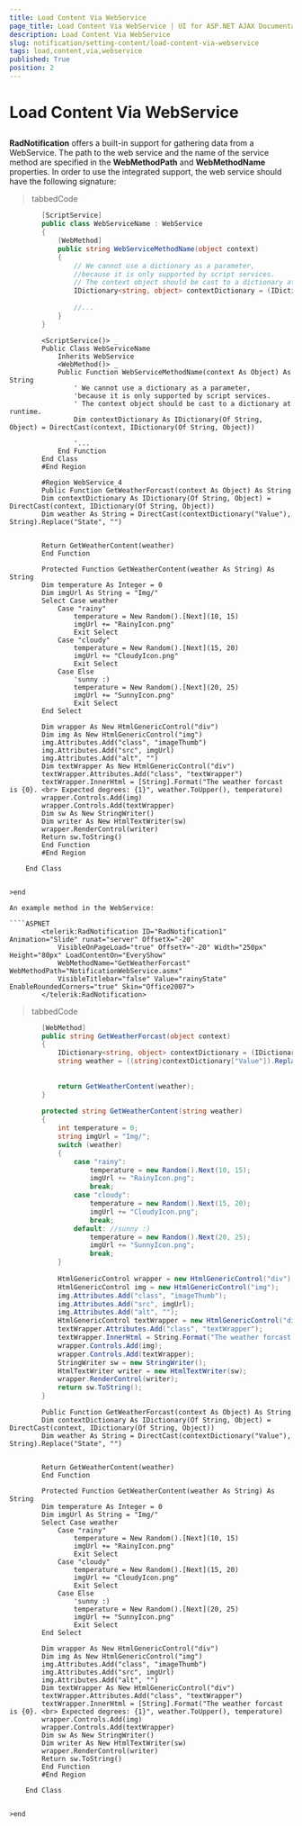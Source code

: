 ```yaml
---
title: Load Content Via WebService
page_title: Load Content Via WebService | UI for ASP.NET AJAX Documentation
description: Load Content Via WebService
slug: notification/setting-content/load-content-via-webservice
tags: load,content,via,webservice
published: True
position: 2
---
```


# Load Content Via WebService



## 

__RadNotification__ offers a built-in support for gathering data from a WebService. The path to the web service and the name of the service method are specified in the __WebMethodPath__ and __WebMethodName__ properties. In order to use the integrated support, the web service should have the following signature:

>tabbedCode

````C#
	    [ScriptService]
	    public class WebServiceName : WebService
	    {
	        [WebMethod]
	        public string WebServiceMethodName(object context)
			{
				// We cannot use a dictionary as a parameter, 
				//because it is only supported by script services.
				// The context object should be cast to a dictionary at runtime.
				IDictionary<string, object> contextDictionary = (IDictionary<string, object>) context;
				
				//...
			}
	    }
````



````VB.NET
	    <ScriptService()> _
	    Public Class WebServiceName
	        Inherits WebService
	        <WebMethod()> _
	        Public Function WebServiceMethodName(context As Object) As String
	            ' We cannot use a dictionary as a parameter, 
	            'because it is only supported by script services.
	            ' The context object should be cast to a dictionary at runtime.
	            Dim contextDictionary As IDictionary(Of String, Object) = DirectCast(context, IDictionary(Of String, Object))
	
	            '...
	        End Function
	    End Class
	    #End Region
	
	    #Region WebService_4
	    Public Function GetWeatherForcast(context As Object) As String
		Dim contextDictionary As IDictionary(Of String, Object) = DirectCast(context, IDictionary(Of String, Object))
		Dim weather As String = DirectCast(contextDictionary("Value"), String).Replace("State", "")
	
	
		Return GetWeatherContent(weather)
	    End Function
	
	    Protected Function GetWeatherContent(weather As String) As String
		Dim temperature As Integer = 0
		Dim imgUrl As String = "Img/"
		Select Case weather
			Case "rainy"
				temperature = New Random().[Next](10, 15)
				imgUrl += "RainyIcon.png"
				Exit Select
			Case "cloudy"
				temperature = New Random().[Next](15, 20)
				imgUrl += "CloudyIcon.png"
				Exit Select
			Case Else
				'sunny :)
				temperature = New Random().[Next](20, 25)
				imgUrl += "SunnyIcon.png"
				Exit Select
		End Select
	
		Dim wrapper As New HtmlGenericControl("div")
		Dim img As New HtmlGenericControl("img")
		img.Attributes.Add("class", "imageThumb")
		img.Attributes.Add("src", imgUrl)
		img.Attributes.Add("alt", "")
		Dim textWrapper As New HtmlGenericControl("div")
		textWrapper.Attributes.Add("class", "textWrapper")
		textWrapper.InnerHtml = [String].Format("The weather forcast is {0}. <br> Expected degrees: {1}", weather.ToUpper(), temperature)
		wrapper.Controls.Add(img)
		wrapper.Controls.Add(textWrapper)
		Dim sw As New StringWriter()
		Dim writer As New HtmlTextWriter(sw)
		wrapper.RenderControl(writer)
		Return sw.ToString()
	    End Function
	    #End Region
	
	End Class


>end

An example method in the WebService:

````ASPNET
	    <telerik:RadNotification ID="RadNotification1" Animation="Slide" runat="server" OffsetX="-20"
	        VisibleOnPageLoad="true" OffsetY="-20" Width="250px" Height="80px" LoadContentOn="EveryShow"
	        WebMethodName="GetWeatherForcast" WebMethodPath="NotificationWebService.asmx"
	        VisibleTitlebar="false" Value="rainyState" EnableRoundedCorners="true" Skin="Office2007">
	    </telerik:RadNotification>
````



>tabbedCode

````C#
	    [WebMethod]
	    public string GetWeatherForcast(object context)
	    {
	        IDictionary<string, object> contextDictionary = (IDictionary<string, object>)context;
	        string weather = ((string)contextDictionary["Value"]).Replace("State", "");
	
	
	        return GetWeatherContent(weather);
	    }
	
	    protected string GetWeatherContent(string weather)
	    {
	        int temperature = 0;
	        string imgUrl = "Img/";
	        switch (weather)
	        {
	            case "rainy":
	                temperature = new Random().Next(10, 15);
	                imgUrl += "RainyIcon.png";
	                break;
	            case "cloudy":
	                temperature = new Random().Next(15, 20);
	                imgUrl += "CloudyIcon.png";
	                break;
	            default: //sunny :)
	                temperature = new Random().Next(20, 25);
	                imgUrl += "SunnyIcon.png";
	                break;
	        }
	
	        HtmlGenericControl wrapper = new HtmlGenericControl("div");
	        HtmlGenericControl img = new HtmlGenericControl("img");
	        img.Attributes.Add("class", "imageThumb");
	        img.Attributes.Add("src", imgUrl);
	        img.Attributes.Add("alt", "");
	        HtmlGenericControl textWrapper = new HtmlGenericControl("div");
	        textWrapper.Attributes.Add("class", "textWrapper");
	        textWrapper.InnerHtml = String.Format("The weather forcast is {0}. <br> Expected degrees: {1}", weather.ToUpper(), temperature);
	        wrapper.Controls.Add(img);
	        wrapper.Controls.Add(textWrapper);
	        StringWriter sw = new StringWriter();
	        HtmlTextWriter writer = new HtmlTextWriter(sw);
	        wrapper.RenderControl(writer);
	        return sw.ToString();
	    }
````



````VB.NET
	    Public Function GetWeatherForcast(context As Object) As String
		Dim contextDictionary As IDictionary(Of String, Object) = DirectCast(context, IDictionary(Of String, Object))
		Dim weather As String = DirectCast(contextDictionary("Value"), String).Replace("State", "")
	
	
		Return GetWeatherContent(weather)
	    End Function
	
	    Protected Function GetWeatherContent(weather As String) As String
		Dim temperature As Integer = 0
		Dim imgUrl As String = "Img/"
		Select Case weather
			Case "rainy"
				temperature = New Random().[Next](10, 15)
				imgUrl += "RainyIcon.png"
				Exit Select
			Case "cloudy"
				temperature = New Random().[Next](15, 20)
				imgUrl += "CloudyIcon.png"
				Exit Select
			Case Else
				'sunny :)
				temperature = New Random().[Next](20, 25)
				imgUrl += "SunnyIcon.png"
				Exit Select
		End Select
	
		Dim wrapper As New HtmlGenericControl("div")
		Dim img As New HtmlGenericControl("img")
		img.Attributes.Add("class", "imageThumb")
		img.Attributes.Add("src", imgUrl)
		img.Attributes.Add("alt", "")
		Dim textWrapper As New HtmlGenericControl("div")
		textWrapper.Attributes.Add("class", "textWrapper")
		textWrapper.InnerHtml = [String].Format("The weather forcast is {0}. <br> Expected degrees: {1}", weather.ToUpper(), temperature)
		wrapper.Controls.Add(img)
		wrapper.Controls.Add(textWrapper)
		Dim sw As New StringWriter()
		Dim writer As New HtmlTextWriter(sw)
		wrapper.RenderControl(writer)
		Return sw.ToString()
	    End Function
	    #End Region
	
	End Class


>end
